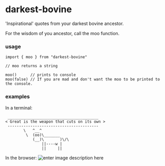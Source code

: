 # darkest-bovine
'Inspirational' quotes from your darkest bovine ancestor.

For the wisdom of you ancestor, call the moo function.

### usage
```
import { moo } from "darkest-bovine"

// moo returns a string

moo()      // prints to console
moo(false) // If you are mad and don't want the moo to be printed to the console.
```

### examples
In a terminal:
```
 ________________________________________
< Great is the weapon that cuts on its own >
 ----------------------------------------
        \   ^__^
         \  (oo)\_______
            (__)\       )\/\
                ||----w |
                ||     ||

```

In the browser:
![enter image description here](https://i.imgur.com/JmyAzue.png)
